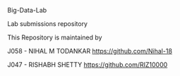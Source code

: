 Big-Data-Lab

Lab submissions repository

This Repository is maintained by

J058 - NIHAL M TODANKAR https://github.com/Nihal-18

J047 - RISHABH SHETTY   https://github.com/RIZ10000

